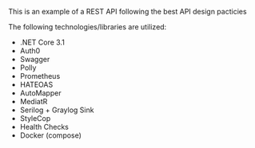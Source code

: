 This is an example of a REST API following the best API design pacticies

The following technologies/libraries are utilized:

- .NET Core 3.1
- Auth0
- Swagger
- Polly
- Prometheus
- HATEOAS
- AutoMapper
- MediatR
- Serilog + Graylog Sink
- StyleCop
- Health Checks
- Docker (compose)
